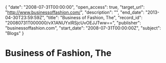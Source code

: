 {
  "date": "2008-07-31T00:00:00", 
  "open_access": true, 
  "target_url": "http://www.businessoffashion.com/", 
  "description": "", 
  "end_date": "2013-04-30T23:59:59Z", 
  "title": "Business of Fashion, The", 
  "record_id": "20080731T000000/vX1ANUYxlRSjcUvOEJJTww==", 
  "publisher": "businessoffashion.com", 
  "start_date": "2008-07-31T00:00:00Z", 
  "subject": "Blogs"
}

# Business of Fashion, The

